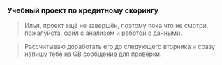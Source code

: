 ### Учебный проект по кредитному скорингу

> Илья, проект ещё не завершён, поэтому пока что не смотри, пожалуйста, файл с анализом и работой с данными.

> Рассчитываю доработать его до следующего вторника и сразу напишу тебе на GB сообщение для проверки.
